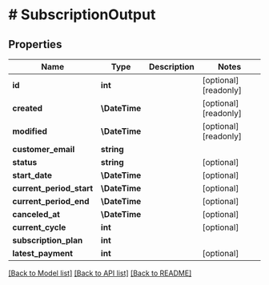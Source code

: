 # # SubscriptionOutput

## Properties

Name | Type | Description | Notes
------------ | ------------- | ------------- | -------------
**id** | **int** |  | [optional] [readonly]
**created** | **\DateTime** |  | [optional] [readonly]
**modified** | **\DateTime** |  | [optional] [readonly]
**customer_email** | **string** |  |
**status** | **string** |  | [optional]
**start_date** | **\DateTime** |  | [optional]
**current_period_start** | **\DateTime** |  | [optional]
**current_period_end** | **\DateTime** |  | [optional]
**canceled_at** | **\DateTime** |  | [optional]
**current_cycle** | **int** |  | [optional]
**subscription_plan** | **int** |  |
**latest_payment** | **int** |  | [optional]

[[Back to Model list]](../../README.md#models) [[Back to API list]](../../README.md#endpoints) [[Back to README]](../../README.md)
